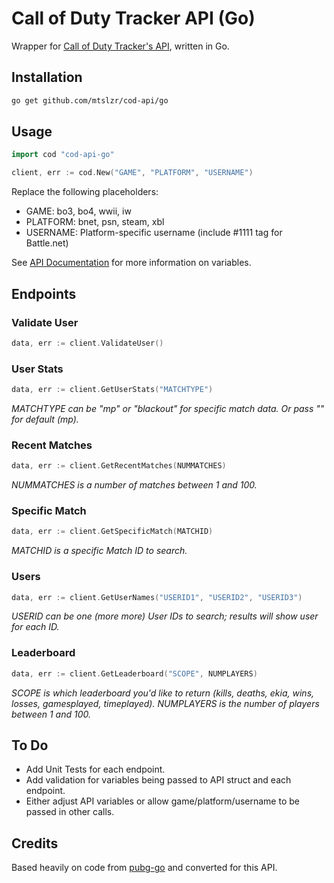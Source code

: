 # Call of Duty Tracker API (Go)

Wrapper for [Call of Duty Tracker's API](https://callofdutytracker.com/site-api), written in Go.

## Installation

```bash
go get github.com/mtslzr/cod-api/go
```

## Usage
```go
import cod "cod-api-go"

client, err := cod.New("GAME", "PLATFORM", "USERNAME")
```

Replace the following placeholders:
* GAME: bo3, bo4, wwii, iw
* PLATFORM: bnet, psn, steam, xbl
* USERNAME: Platform-specific username (include #1111 tag for Battle.net)

See [API Documentation](https://callofdutytracker.com/site-api) for more information on variables.

## Endpoints

### Validate User

```go
data, err := client.ValidateUser()
```

### User Stats

```go
data, err := client.GetUserStats("MATCHTYPE")
```

_MATCHTYPE can be "mp" or "blackout" for specific match data. Or pass "" for default (mp)._

### Recent Matches

```go
data, err := client.GetRecentMatches(NUMMATCHES)
```

_NUMMATCHES is a number of matches between 1 and 100._

### Specific Match

```go
data, err := client.GetSpecificMatch(MATCHID)
```

_MATCHID is a specific Match ID to search._

### Users

```go
data, err := client.GetUserNames("USERID1", "USERID2", "USERID3")
```

_USERID can be one (more more) User IDs to search; results will show user for each ID._

### Leaderboard

```go
data, err := client.GetLeaderboard("SCOPE", NUMPLAYERS)
```

_SCOPE is which leaderboard you'd like to return (kills, deaths, ekia, wins, losses, gamesplayed, timeplayed)._
_NUMPLAYERS is the number of players between 1 and 100._

## To Do

* Add Unit Tests for each endpoint.
* Add validation for variables being passed to API struct and each endpoint.
* Either adjust API variables or allow game/platform/username to be passed in other calls.

## Credits

Based heavily on code from [pubg-go](https://github.com/albshin/go-pubg) and converted for this API.